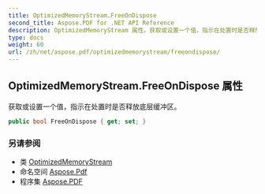 ```yaml
---
title: OptimizedMemoryStream.FreeOnDispose
second_title: Aspose.PDF for .NET API Reference
description: OptimizedMemoryStream 属性。获取或设置一个值，指示在处置时是否释放底层缓冲区
type: docs
weight: 60
url: /zh/net/aspose.pdf/optimizedmemorystream/freeondispose/
---
```

## OptimizedMemoryStream.FreeOnDispose 属性

获取或设置一个值，指示在处置时是否释放底层缓冲区。

```csharp
public bool FreeOnDispose { get; set; }
```

### 另请参阅

* 类 [OptimizedMemoryStream](../)
* 命名空间 [Aspose.Pdf](../../../aspose.pdf/)
* 程序集 [Aspose.PDF](../../../)